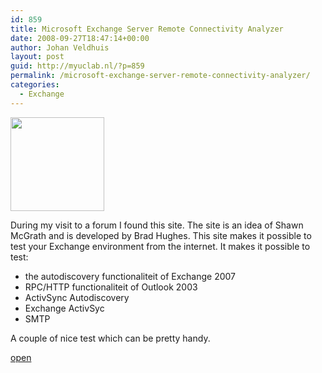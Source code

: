 ```yaml
---
id: 859
title: Microsoft Exchange Server Remote Connectivity Analyzer
date: 2008-09-27T18:47:14+00:00
author: Johan Veldhuis
layout: post
guid: http://myuclab.nl/?p=859
permalink: /microsoft-exchange-server-remote-connectivity-analyzer/
categories:
  - Exchange
---
```

[<img class="alignnone size-thumbnail wp-image-860" title="Microsoft Exchange Server Remote Connectivity Analyzer" src="https://i1.wp.com/myuclab.nl/wp-content/uploads/2008/09/exchangetest-150x150.jpg?resize=150%2C150" alt="" width="150" height="150" srcset="https://i0.wp.com/myuclab.nl/wp-content/uploads/2008/09/exchangetest.jpg?resize=150%2C150&ssl=1 150w, https://i0.wp.com/myuclab.nl/wp-content/uploads//customers/myuclab.nl/myuclab.nl/httpd.www/wp-content/uploads/2008/09/exchangetest.jpg?zoom=2&resize=150%2C150&ssl=1 300w, https://i0.wp.com/myuclab.nl/wp-content/uploads//customers/myuclab.nl/myuclab.nl/httpd.www/wp-content/uploads/2008/09/exchangetest.jpg?zoom=3&resize=150%2C150&ssl=1 450w" sizes="(max-width: 150px) 100vw, 150px" data-recalc-dims="1" />](https://i0.wp.com/myuclab.nl/wp-content/uploads/2008/09/exchangetest.jpg)

During my visit to a forum I found this site. The site is an idea of Shawn McGrath and is developed by Brad Hughes. This site makes it possible to test your Exchange environment from the internet. It makes it possible to test:

  * the autodiscovery functionaliteit of Exchange 2007
  * RPC/HTTP functionaliteit of Outlook 2003
  * ActivSync Autodiscovery
  * Exchange ActivSyc
  * SMTP

A couple of nice test which can be pretty handy.

<a href="https://www.testexchangeconnectivity.com/" target="_blank">open</a>